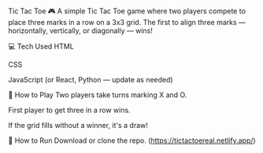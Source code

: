Tic Tac Toe 🎮
A simple Tic Tac Toe game where two players compete to place three marks in a row on a 3x3 grid. The first to align three marks — horizontally, vertically, or diagonally — wins!

💻 Tech Used
HTML

CSS

JavaScript
(or React, Python — update as needed)

🚀 How to Play
Two players take turns marking X and O.

First player to get three in a row wins.

If the grid fills without a winner, it's a draw!

📂 How to Run
Download or clone the repo.
(https://tictactoereal.netlify.app/)

